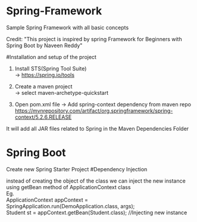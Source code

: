 # Spring-Framework
Sample Spring Framework with all basic concepts

Credit: "This project is inspired by spring Framework for Beginners with Spring Boot by Naveen Reddy"


#Installation and setup of the project

1. Install STS(Spring Tool Suite)  
-> https://spring.io/tools

2. Create a maven project  
-> select maven-archetype-quickstart

4. Open pom.xml file
-> Add spring-context dependency from maven repo  
https://mvnrepository.com/artifact/org.springframework/spring-context/5.2.6.RELEASE

  It will add all JAR files related to Spring in the Maven Dependencies Folder

# Spring Boot

Create new Spring Starter Project
#Dependency Injection

instead of creating the object of the class we can inject the new instance using getBean method of ApplicationContext class  
Eg.   
ApplicationContext appContext =  SpringApplication.run(DemoApplication.class, args);  
Student st = appContext.getBean(Student.class); //Injecting new instance  
